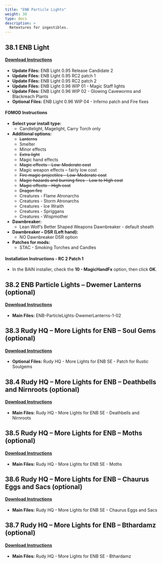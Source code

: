 ```yaml
---
title: "ENB Particle Lights"
weight: 38
type: docs
description: >
  Retextures for ingestibles.
---
```


## 38.1 ENB Light

#### [Download Instructions](https://www.nexusmods.com/skyrimspecialedition/mods/22574?tab=files)

* **Update Files:** ENB Light 0.95 Release Candidate 2
* **Update Files:** ENB Light 0.95 RC2 patch 1
* **Update Files:** ENB Light 0.95 RC2 patch 2
* **Update Files:** ENB Light 0.96 WIP 01 - Magic Staff lights
* **Update Files:** ENB Light 0.96 WIP 02 - Glowing Caveworms and Blackreach Plants
* **Optional Files:** ENB Light 0.96 WIP 04 - Inferno patch and Fire fixes

#### FOMOD Instructions

* **Select your install type:**
  * Candlelight, Magelight, Carry Torch only
* **Additional options:**
  * ~~Lanterns~~
  * Smelter
  * Minor effects
  * ~~Extra light~~
  * Magic hand effects
  * ~~Magic effects – Low-Moderate cost~~
  * Magic weapon effects – fairly low cost
  * ~~Fire magic projectiles – Low-Moderate cost~~
  * ~~Magic hazards and burning fires – Low to High cost~~
  * ~~Magic effects – High cost~~
  * ~~Dragon fire~~
  * Creatures - Flame Atronarchs
  * Creatures - Storm Atronarchs
  * Creatures - Ice Wraith
  * Creatures - Spriggans
  * Creatures - Wispmother
* **Dawnbreaker:**
  * Lean Wolf’s Better Shaped Weapons Dawnbreaker - default sheath
* **Dawnbreaker – DSR (Left hand):**
  * NO Dawnbreaker DSR option
* **Patches for mods:**
  * STAC - Smoking Torches and Candles

#### Installation Instructions - RC 2 Patch 1

* In the BAIN installer, check the **10 - MagicHandFx** option, then click **OK**.

## 38.2 ENB Particle Lights – Dwemer Lanterns (optional)

#### [Download Instructions](https://www.nexusmods.com/skyrimspecialedition/mods/24108?tab=files)

* **Main Files:** ENB-ParticleLights-DwemerLanterns-1-02

## 38.3 Rudy HQ – More Lights for ENB – Soul Gems (optional)

#### [Download Instructions](https://www.nexusmods.com/skyrimspecialedition/mods/22704?tab=files)

* **Optional Files:** Rudy HQ - More Lights for ENB SE - Patch for Rustic Soulgems

## 38.4 Rudy HQ – More Lights for ENB – Deathbells and Nirnroots (optional)

#### [Download Instructions](https://www.nexusmods.com/skyrimspecialedition/mods/22814?tab=files)

* **Main Files:** Rudy HQ - More Lights for ENB SE - Deathbells and Nirnroots

## 38.5 Rudy HQ – More Lights for ENB – Moths (optional)

#### [Download Instructions](https://www.nexusmods.com/skyrimspecialedition/mods/22819?tab=files)

* **Main Files:** Rudy HQ - More Lights for ENB SE - Moths

## 38.6 Rudy HQ – More Lights for ENB – Chaurus Eggs and Sacs (optional)

#### [Download Instructions](https://www.nexusmods.com/skyrimspecialedition/mods/22705?tab=files)

* **Main Files:** Rudy HQ - More Lights for ENB SE - Chaurus Eggs and Sacs

## 38.7 Rudy HQ – More Lights for ENB – Bthardamz (optional)

#### [Download Instructions](https://www.nexusmods.com/skyrimspecialedition/mods/22703?tab=files)

* **Main Files:** Rudy HQ - More Lights for ENB SE - Bthardamz